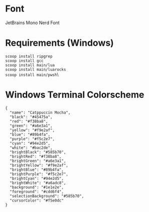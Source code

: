 # Font
JetBrains Mono Nerd Font

# Requirements (Windows)
```scoop install ripgrep```\
```scoop install gcc```\
```scoop install main/lua```\
```scoop install main/luarocks```\
```scoop install main/pwsh```\



# Windows Terminal Colorscheme
```
{
  "name": "Catppuccin Mocha",
  "black": "#45475a",
  "red": "#f38ba8",
  "green": "#a6e3a1",
  "yellow": "#f9e2af",
  "blue": "#89b4fa",
  "purple": "#f5c2e7",
  "cyan": "#94e2d5",
  "white": "#bac2de",
  "brightBlack": "#585b70",
  "brightRed": "#f38ba8",
  "brightGreen": "#a6e3a1",
  "brightYellow": "#f9e2af",
  "brightBlue": "#89b4fa",
  "brightPurple": "#f5c2e7",
  "brightCyan": "#94e2d5",
  "brightWhite": "#a6adc8",
  "background": "#1e1e2e",
  "foreground": "#cdd6f4",
  "selectionBackground": "#585b70",
  "cursorColor": "#f5e0dc"
}
```
